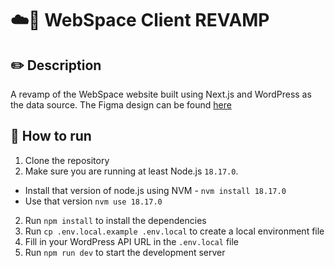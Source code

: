 # ☁️🎨 WebSpace Client REVAMP

## ✏️ Description

A revamp of the WebSpace website built using Next.js and WordPress as the data source. The Figma design can be found [here](https://www.figma.com/file/ErWnKeizaL16lNAMIDVc4e/WEB-Space?type=design&node-id=0%3A1&mode=design&t=QNM8CzGaQDYDgRRx-1)

## 🤔 How to run

1. Clone the repository
2. Make sure you are running at least Node.js `18.17.0`.

- Install that version of node.js using NVM - `nvm install 18.17.0`
- Use that version `nvm use 18.17.0`

2. Run `npm install` to install the dependencies
3. Run `cp .env.local.example .env.local` to create a local environment file
4. Fill in your WordPress API URL in the `.env.local` file
5. Run `npm run dev` to start the development server
